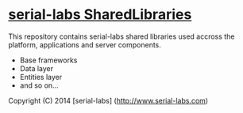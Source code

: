 # [serial-labs SharedLibraries](https://github.com/serial-labs/SharedLibraries)

This repository contains serial-labs shared libraries used accross the platform, applications and server components.

* Base frameworks
* Data layer
* Entities layer
* and so on...

Copyright (C) 2014 [serial-labs] (http://www.serial-labs.com)